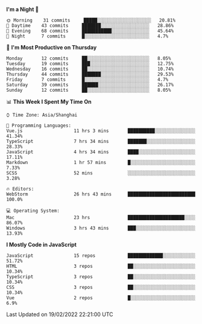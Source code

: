 <!--START_SECTION:waka-->
**I'm a Night 🦉** 

```text
🌞 Morning    31 commits     █████░░░░░░░░░░░░░░░░░░░░   20.81% 
🌆 Daytime    43 commits     ███████░░░░░░░░░░░░░░░░░░   28.86% 
🌃 Evening    68 commits     ███████████░░░░░░░░░░░░░░   45.64% 
🌙 Night      7 commits      █░░░░░░░░░░░░░░░░░░░░░░░░   4.7%

```
📅 **I'm Most Productive on Thursday** 

```text
Monday       12 commits     ██░░░░░░░░░░░░░░░░░░░░░░░   8.05% 
Tuesday      19 commits     ███░░░░░░░░░░░░░░░░░░░░░░   12.75% 
Wednesday    16 commits     ██░░░░░░░░░░░░░░░░░░░░░░░   10.74% 
Thursday     44 commits     ███████░░░░░░░░░░░░░░░░░░   29.53% 
Friday       7 commits      █░░░░░░░░░░░░░░░░░░░░░░░░   4.7% 
Saturday     39 commits     ██████░░░░░░░░░░░░░░░░░░░   26.17% 
Sunday       12 commits     ██░░░░░░░░░░░░░░░░░░░░░░░   8.05%

```


📊 **This Week I Spent My Time On** 

```text
⌚︎ Time Zone: Asia/Shanghai

💬 Programming Languages: 
Vue.js                   11 hrs 3 mins       ██████████░░░░░░░░░░░░░░░   41.34% 
TypeScript               7 hrs 34 mins       ███████░░░░░░░░░░░░░░░░░░   28.33% 
JavaScript               4 hrs 34 mins       ████░░░░░░░░░░░░░░░░░░░░░   17.11% 
Markdown                 1 hr 57 mins        █░░░░░░░░░░░░░░░░░░░░░░░░   7.33% 
SCSS                     52 mins             ░░░░░░░░░░░░░░░░░░░░░░░░░   3.28%

🔥 Editors: 
WebStorm                 26 hrs 43 mins      █████████████████████████   100.0%

💻 Operating System: 
Mac                      23 hrs              █████████████████████░░░░   86.07% 
Windows                  3 hrs 43 mins       ███░░░░░░░░░░░░░░░░░░░░░░   13.93%

```

**I Mostly Code in JavaScript** 

```text
JavaScript               15 repos            █████████████░░░░░░░░░░░░   51.72% 
HTML                     3 repos             ██░░░░░░░░░░░░░░░░░░░░░░░   10.34% 
TypeScript               3 repos             ██░░░░░░░░░░░░░░░░░░░░░░░   10.34% 
CSS                      3 repos             ██░░░░░░░░░░░░░░░░░░░░░░░   10.34% 
Vue                      2 repos             █░░░░░░░░░░░░░░░░░░░░░░░░   6.9%

```



 Last Updated on 19/02/2022 22:21:00 UTC
<!--END_SECTION:waka-->

<!--
**likaiqiang/likaiqiang** is a ✨ _special_ ✨ repository because its `README.md` (this file) appears on your GitHub profile.

Here are some ideas to get you started:

- 🔭 I’m currently working on ...
- 🌱 I’m currently learning ...
- 👯 I’m looking to collaborate on ...
- 🤔 I’m looking for help with ...
- 💬 Ask me about ...
- 📫 How to reach me: ...
- 😄 Pronouns: ...
- ⚡ Fun fact: ...
-->
